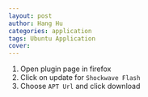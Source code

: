 ```yaml
---
layout: post
author: Hang Hu
categories: application
tags: Ubuntu Application 
cover: 
---
```


1. Open plugin page in firefox
2. Click on update for `Shockwave Flash`
3. Choose `APT Url` and click download
